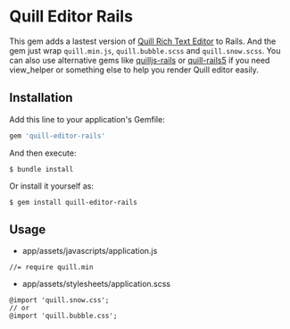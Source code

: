# Quill Editor Rails

This gem adds a lastest version of [Quill Rich Text Editor](https://quilljs.com/docs/quickstart/) to Rails. And the gem just wrap `quill.min.js`, `quill.bubble.scss` and `quill.snow.scss`. You can also use alternative gems like [quilljs-rails](https://github.com/abhinavmathur/quilljs-rails) or [quill-rails5](https://github.com/paul-at/quill-rails5) if you need view_helper or something else to help you render Quill editor easily.

## Installation

Add this line to your application's Gemfile:

```ruby
gem 'quill-editor-rails'
```

And then execute:

    $ bundle install

Or install it yourself as:

    $ gem install quill-editor-rails

## Usage

- app/assets/javascripts/application.js
```
//= require quill.min
```

- app/assets/stylesheets/application.scss
```
@import 'quill.snow.css';
// or
@import 'quill.bubble.css';
```
